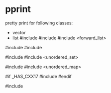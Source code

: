 # pprint
pretty print for following classes:
* vector
* list
#include <list>
#include <deque>
#include <forward_list>

#include <stack>
#include <queue>

#include <set>
#include <unordered_set>

#include <map>
#include <unordered_map>

#if _HAS_CXX17
#include <tuple>
#endif

#include <utility>
